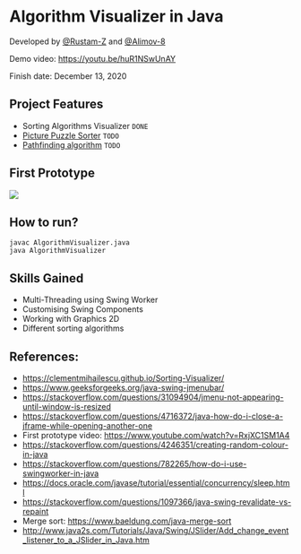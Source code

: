 # Algorithm Visualizer in Java 

Developed by [@Rustam-Z](https://github.com/Rustam-Z) and [@Alimov-8](https://github.com/Alimov-8) 

Demo video: https://youtu.be/huR1NSwUnAY 

Finish date: December 13, 2020

## Project Features
- Sorting Algorithms Visualizer `DONE`
- [Picture Puzzle Sorter](https://www.youtube.com/watch?v=Bc0sVtB_-ak) `TODO`
- [Pathfinding algorithm](https://clementmihailescu.github.io/Pathfinding-Visualizer/) `TODO`

## First Prototype
<img src="mvp1.gif">

## How to run?
```
javac AlgorithmVisualizer.java
java AlgorithmVisualizer
```

## Skills Gained
- Multi-Threading using Swing Worker
- Customising Swing Components
- Working with Graphics 2D
- Different sorting algorithms

## References:
- https://clementmihailescu.github.io/Sorting-Visualizer/
- https://www.geeksforgeeks.org/java-swing-jmenubar/
- https://stackoverflow.com/questions/31094904/jmenu-not-appearing-until-window-is-resized
- https://stackoverflow.com/questions/4716372/java-how-do-i-close-a-jframe-while-opening-another-one
- First prototype video: https://www.youtube.com/watch?v=RxjXC1SM1A4 
- https://stackoverflow.com/questions/4246351/creating-random-colour-in-java
- https://stackoverflow.com/questions/782265/how-do-i-use-swingworker-in-java
- https://docs.oracle.com/javase/tutorial/essential/concurrency/sleep.html
- https://stackoverflow.com/questions/1097366/java-swing-revalidate-vs-repaint
- Merge sort: https://www.baeldung.com/java-merge-sort
- http://www.java2s.com/Tutorials/Java/Swing/JSlider/Add_change_event_listener_to_a_JSlider_in_Java.htm
